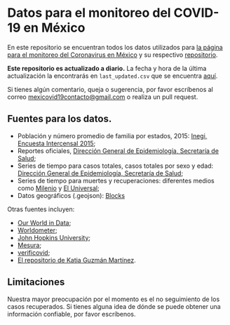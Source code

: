 # Datos para el monitoreo del COVID-19 en México

En este repositorio se encuentran todos los datos utilizados para [la página para el monitoreo del Coronavirus en México](https://mexicovid19.github.io/Mexico/) y su respectivo [repositorio](https://github.com/mexicovid19/Mexico). 

**Este repositorio es actualizado a diario.** La fecha y hora de la última actualización la encontrarás en `last_updated.csv` que se encuentra [aquí](https://github.com/mexicovid19/Mexico-datos/blob/master/datos/last_updated.csv).

Si tienes algún comentario, queja o sugerencia, por favor escríbenos al correo mexicovid19contacto@gmail.com o realiza un pull request. 

## Fuentes para los datos. 

- Población y número promedio de familia por estados, 2015: [Inegi, Encuesta Intercensal 2015](https://www.inegi.org.mx/programas/intercensal/2015/default.html#Tabulados);
- Reportes oficiales, [Dirección General de Epidemiología, Secretaría de Salud](https://www.gob.mx/salud/documentos/coronavirus-covid-19-comunicado-tecnico-diario-238449);
- Series de tiempo para casos totales, casos totales por sexo y edad: [Dirección General de Epidemiología, Secretaría de Salud](https://www.gob.mx/salud/documentos/coronavirus-covid-19-comunicado-tecnico-diario-238449);
- Series de tiempo para muertes y recuperaciones: diferentes medios como [Milenio]() y [El Universal]();
- Datos geográficos (.geojson): [Blocks](http://bl.ocks.org/ponentesincausa/46d1d9a94ca04a56f93d)

Otras fuentes incluyen:
- [Our World in Data](https://www.worldometers.info/coronavirus/#countries);
- [Worldometer](https://www.worldometers.info/coronavirus/#countries);
- [John Hopkins University](https://github.com/CSSEGISandData/COVID-19);
- [Mesura](http://mesura.org/coronavirusmx);
- [verificovid](https://verificovid.mx/);
- [El repositorio de Katia Guzmán Martínez](https://github.com/guzmart/covid19_mex).

## Limitaciones

Nuestra mayor preocupación por el momento es el no seguimiento de los casos recuperados. Si tienes alguna idea de dónde se puede obtener una información confiable, por favor escríbenos. 

